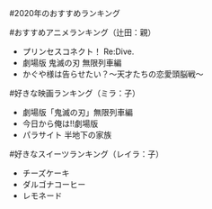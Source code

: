 #2020年のおすすめランキング

#おすすめアニメランキング（辻田：親）
- プリンセスコネクト！ Re:Dive.
- 劇場版 鬼滅の刃 無限列車編 
- かぐや様は告らせたい？～天才たちの恋愛頭脳戦～

#好きな映画ランキング（ミラ：子）
- 劇場版「鬼滅の刃」無限列車編
- 今日から俺は!!劇場版
- パラサイト 半地下の家族

#好きなスイーツランキング（レイラ：子）
- チーズケーキ
- ダルゴナコーヒー
- レモネード

